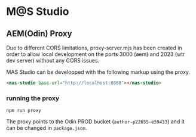 # M@S Studio



## AEM(Odin) Proxy
Due to different CORS limitations, proxy-server.mjs has been created in order to allow local development on the ports 3000 (aem) and 2023 (wtr dev server) without any CORS issues.

MAS Studio can be developped with the following markup using the proxy.

```html
<mas-studio base-url="http://localhost:8080"></mas-studio>
```

### running the proxy
```
npm run proxy
```

The proxy points to the Odin PROD bucket (`author-p22655-e59433`) and it can be changed in `package.json`.